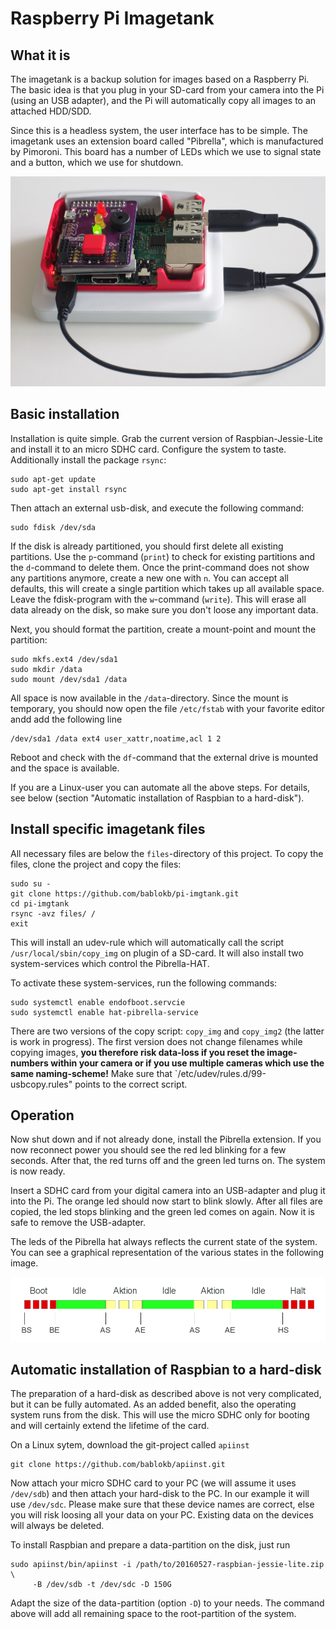 Raspberry Pi Imagetank
======================

What it is
----------

The imagetank is a backup solution for images based on a Raspberry Pi.
The basic idea is that you plug in your SD-card from your camera into the
Pi (using an USB adapter), and the Pi will automatically copy all
images to an attached HDD/SDD.

Since this is a headless system, the user interface has to be simple. The
imagetank uses an extension board called "Pibrella", which is
manufactured by Pimoroni. This board has a number of LEDs which we
use to signal state and a button, which we use for shutdown.

![Pi with Pibrella](images/pibrella.jpg "Pi with Pibrella")


Basic installation
------------------

Installation is quite simple. Grab the current version of
Raspbian-Jessie-Lite and install it to an micro SDHC card. Configure
the system to taste. Additionally install the package `rsync`:

    sudo apt-get update
    sudo apt-get install rsync

Then attach an external usb-disk, and execute the following command:

    sudo fdisk /dev/sda

If the disk is already partitioned, you should first delete all existing
partitions. Use the `p`-command (`print`) to check for existing partitions
and the `d`-command to delete them. Once the print-command does not show any
partitions anymore, create a new one with `n`. You can accept all defaults,
this will create a single partition which takes up all available
space. Leave the fdisk-program with the `w`-command (`write`). This
will erase all data already on the disk, so make sure you don't loose
any important data.

Next, you should format the partition, create a mount-point and
mount the partition:

    sudo mkfs.ext4 /dev/sda1
    sudo mkdir /data
    sudo mount /dev/sda1 /data

All space is now available in the `/data`-directory. Since the mount
is temporary, you should now open the file `/etc/fstab` with your
favorite editor andd add the following line

    /dev/sda1 /data ext4 user_xattr,noatime,acl 1 2

Reboot and check with the `df`-command that the external drive is
mounted and the space is available.

If you are a Linux-user you can automate all the above steps. For
details, see below (section "Automatic installation of Raspbian
to a hard-disk").


Install specific imagetank files
--------------------------------

All necessary files are below the `files`-directory of this project.
To copy the files, clone the project and copy the files:

    sudo su -
    git clone https://github.com/bablokb/pi-imgtank.git
    cd pi-imgtank
    rsync -avz files/ /
    exit

This will install an udev-rule which will automatically call the
script `/usr/local/sbin/copy_img` on plugin of a SD-card. It will
also install two system-services which control the Pibrella-HAT.

To activate these system-services, run the following commands:

    sudo systemctl enable endofboot.servcie
    sudo systemctl enable hat-pibrella-service

There are two versions of the copy script: `copy_img` and `copy_img2`
(the latter is work in progress). The first version does not change
filenames while copying images, **you therefore risk data-loss if
you reset the image-numbers within your camera or if you use
multiple cameras which use the same naming-scheme!** Make sure that
`/etc/udev/rules.d/99-usbcopy.rules" points to the correct script.


Operation
---------

Now shut down and if not already done, install the Pibrella extension. If
you now reconnect power you should see the red led blinking for a few
seconds. After that, the red turns off and the green led turns on. The
system is now ready.

Insert a SDHC card from your digital camera into an USB-adapter and plug
it into the Pi. The orange led should now start to blink slowly. After all
files are copied, the led stops blinking and the green led comes on again.
Now it is safe to remove the USB-adapter.

The leds of the Pibrella hat always reflects the current state of the
system. You can see a  graphical representation of the various states in
the following image.

![System states with transitions](images/states.png "System states with transitions")


Automatic installation of Raspbian to a hard-disk
-------------------------------------------------

The preparation of a hard-disk as described above is not very complicated,
but it can be fully automated. As an added benefit, also the operating
system runs from the disk. This will use the micro SDHC only for booting
and will certainly extend the lifetime of the card.

On a Linux sytem, download the git-project called `apiinst`

    git clone https://github.com/bablokb/apiinst.git

Now attach your micro SDHC card to your PC (we will assume it uses
`/dev/sdb`) and then attach your hard-disk to the PC. In our example
it will use `/dev/sdc`. Please make sure that these device names
are correct, else you will risk loosing all your data on your PC. Existing
data on the devices will always be deleted.

To install Raspbian and prepare a data-partition on the disk, just run

    sudo apiinst/bin/apiinst -i /path/to/20160527-raspbian-jessie-lite.zip \
         -B /dev/sdb -t /dev/sdc -D 150G

Adapt the size of the data-partition (option `-D`) to your needs. The
command above will add all remaining space to the root-partition of the
system.
